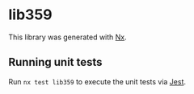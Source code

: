 # lib359

This library was generated with [Nx](https://nx.dev).

## Running unit tests

Run `nx test lib359` to execute the unit tests via [Jest](https://jestjs.io).
